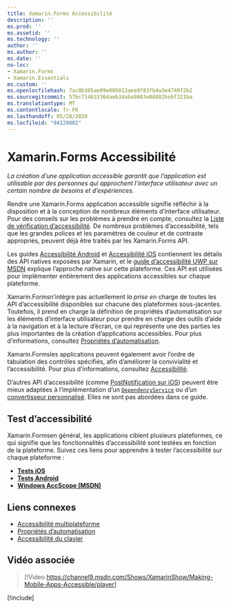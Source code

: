 ```yaml
---
title: Xamarin.Forms Accessibilité
description: ''
ms.prod: ''
ms.assetid: ''
ms.technology: ''
author: ''
ms.author: ''
ms.date: ''
no-loc:
- Xamarin.Forms
- Xamarin.Essentials
ms.custom: ''
ms.openlocfilehash: 7ac8b305ae09e005013aea9f83fb4a3e4740f2b2
ms.sourcegitcommit: 57bc714633364aeb34aba9803e88802bebf321ba
ms.translationtype: MT
ms.contentlocale: fr-FR
ms.lasthandoff: 05/28/2020
ms.locfileid: "84129802"
---
```

# <a name="xamarinforms-accessibility"></a>Xamarin.Forms Accessibilité

_La création d’une application accessible garantit que l’application est utilisable par des personnes qui approchent l’interface utilisateur avec un certain nombre de besoins et d’expériences._

Rendre une Xamarin.Forms application accessible signifie réfléchir à la disposition et à la conception de nombreux éléments d’interface utilisateur. Pour des conseils sur les problèmes à prendre en compte, consultez la [Liste de vérification d’accessibilité](~/cross-platform/app-fundamentals/accessibility.md). De nombreux problèmes d’accessibilité, tels que les grandes polices et les paramètres de couleur et de contraste appropriés, peuvent déjà être traités par les Xamarin.Forms API.

Les guides [Accessibilité Android](~/android/app-fundamentals/accessibility.md) et [Accessibilité iOS](~/ios/app-fundamentals/accessibility.md) contiennent les détails des API natives exposées par Xamarin, et le [guide d’accessibilité UWP sur MSDN](https://msdn.microsoft.com/windows/uwp/accessibility/basic-accessibility-information) explique l’approche native sur cette plateforme. Ces API est utilisées pour implémenter entièrement des applications accessibles sur chaque plateforme.

Xamarin.Formsn’intègre pas actuellement *la prise en* charge de toutes les API d’accessibilité disponibles sur chacune des plateformes sous-jacentes. Toutefois, il prend en charge la définition de propriétés d’automatisation sur les éléments d’interface utilisateur pour prendre en charge des outils d’aide à la navigation et à la lecture d’écran, ce qui représente une des parties les plus importantes de la création d’applications accessibles. Pour plus d’informations, consultez [Propriétés d’automatisation](~/xamarin-forms/app-fundamentals/accessibility/automation-properties.md).

Xamarin.Formsles applications peuvent également avoir l’ordre de tabulation des contrôles spécifiés, afin d’améliorer la convivialité et l’accessibilité. Pour plus d’informations, consultez [Accessibilité](~/xamarin-forms/app-fundamentals/accessibility/keyboard.md).

D’autres API d’accessibilité (comme [PostNotification sur iOS](~/ios/app-fundamentals/accessibility.md)) peuvent être mieux adaptées à l’implémentation d’un [`DependencyService`](~/xamarin-forms/app-fundamentals/dependency-service/index.md) ou d’un [convertisseur personnalisé](~/xamarin-forms/app-fundamentals/custom-renderer/index.md). Elles ne sont pas abordées dans ce guide.

## <a name="testing-accessibility"></a>Test d’accessibilité

Xamarin.Formsen général, les applications ciblent plusieurs plateformes, ce qui signifie que les fonctionnalités d’accessibilité sont testées en fonction de la plateforme. Suivez ces liens pour apprendre à tester l’accessibilité sur chaque plateforme :

- [**Tests iOS**](~/ios/app-fundamentals/accessibility.md)
- [**Tests Android**](~/android/app-fundamentals/accessibility.md)
- [**Windows AccScope (MSDN)**](https://msdn.microsoft.com/library/windows/desktop/dn433239)

## <a name="related-links"></a>Liens connexes

- [Accessibilité multiplateforme](~/cross-platform/app-fundamentals/accessibility.md)
- [Propriétés d’automatisation](~/xamarin-forms/app-fundamentals/accessibility/automation-properties.md)
- [Accessibilité du clavier](~/xamarin-forms/app-fundamentals/accessibility/keyboard.md)

## <a name="related-video"></a>Vidéo associée

> [!Video https://channel9.msdn.com/Shows/XamarinShow/Making-Mobile-Apps-Accessible/player]

[!include[](~/essentials/includes/xamarin-show-essentials.md)]
